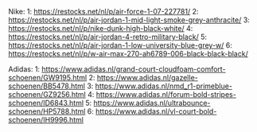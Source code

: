 <!-- <img src="${item.photo4}" alt="${item.name}" class="thumbnail-image" data-src="${item.photo4}"> -->


Nike:
1: https://restocks.net/nl/p/air-force-1-07-227781/
2: https://restocks.net/nl/p/air-jordan-1-mid-light-smoke-grey-anthracite/
3: https://restocks.net/nl/p/nike-dunk-high-black-white/
4: https://restocks.net/nl/p/air-jordan-4-retro-military-black/
5: https://restocks.net/nl/p/air-jordan-1-low-university-blue-grey-w/
6: https://restocks.net/nl/p/w-air-max-270-ah6789-006-black-black-black/


Adidas:
1: https://www.adidas.nl/grand-court-cloudfoam-comfort-schoenen/GW9195.html
2: https://www.adidas.nl/gazelle-schoenen/BB5478.html
3: https://www.adidas.nl/nmd_r1-primeblue-schoenen/GZ9256.html
4: https://www.adidas.nl/forum-bold-stripes-schoenen/ID6843.html
5: https://www.adidas.nl/ultrabounce-schoenen/HP5788.html
6: https://www.adidas.nl/vl-court-bold-schoenen/IH9996.html




<!-- card.addEventListener('click', (event) => {
 event.preventDefault();
 console.log('Clicked on car card:', item.id);
 window.location.href = `inspect.html?id=${item.id}`;
}); -->